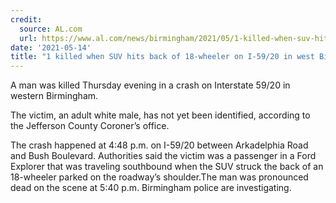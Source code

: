 ```yaml
---
credit:
  source: AL.com
  url: https://www.al.com/news/birmingham/2021/05/1-killed-when-suv-hits-back-of-18-wheeler-on-i-5920-in-west-birmingham.html
date: '2021-05-14'
title: "1 killed when SUV hits back of 18-wheeler on I-59/20 in west Birmingham"
---
```

A man was killed Thursday evening in a crash on Interstate 59/20 in western Birmingham.

The victim, an adult white male, has not yet been identified, according to the Jefferson County Coroner’s office.

The crash happened at 4:48 p.m. on I-59/20 between Arkadelphia Road and Bush Boulevard. Authorities said the victim was a passenger in a Ford Explorer that was traveling southbound when the SUV struck the back of an 18-wheeler parked on the roadway’s shoulder.The man was pronounced dead on the scene at 5:40 p.m. Birmingham police are investigating.
